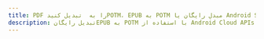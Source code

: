 ---title: PDF را به  تبدیل کنیدPOTM، EPUB به POTM مبدل رایگان یا Android SDKdescription: تبدیل رایگانEPUB به POTM با استفاده از Android Cloud APIs & SDK همچنین اسناد PDF را در Cloud ایجاد، ویرایش و رندر کنید.---